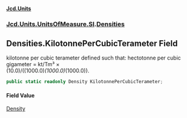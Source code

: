 #### [Jcd.Units](index.md 'index')
### [Jcd.Units.UnitsOfMeasure.SI](Jcd.Units.UnitsOfMeasure.SI.md 'Jcd.Units.UnitsOfMeasure.SI').[Densities](Densities.md 'Jcd.Units.UnitsOfMeasure.SI.Densities')

## Densities.KilotonnePerCubicTerameter Field

kilotonne per cubic terameter defined such that: hectotonne per cubic gigameter = kt/Tm³ ×  
(10.0)/((1000.0)*(1000.0)*(1000.0)).

```csharp
public static readonly Density KilotonnePerCubicTerameter;
```

#### Field Value
[Density](Density.md 'Jcd.Units.UnitTypes.Density')
